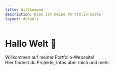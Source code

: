 ```yaml
---
title: Willkommen
description: Dies ist meine Portfolio-Seite
layout: default
---
```


# Hallo Welt 👋

Willkommen auf meiner Portfolio-Webseite!  
Hier findest du Projekte, Infos über mich und mehr.
